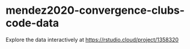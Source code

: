 # mendez2020-convergence-clubs-code-data

Explore the data interactively at
https://rstudio.cloud/project/1358320

